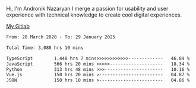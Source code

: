 Hi, I'm Andronik Nazaryan
I merge a passion for usability and user experience with technical knowledge to create cool digital experiences.

[My Gitlab](https://gitlab.com/anridev24)

<!--START_SECTION:waka-->

```txt
From: 28 March 2020 - To: 29 January 2025

Total Time: 3,088 hrs 10 mins

TypeScript        1,448 hrs 7 mins>>>>>>>>>>>>-------------   46.89 %
JavaScript        566 hrs 20 mins >>>>>--------------------   18.34 %
Python            313 hrs 48 mins >>>----------------------   10.16 %
Vue.js            150 hrs 20 mins >------------------------   04.87 %
JSON              150 hrs 10 mins >------------------------   04.86 %
```

<!--END_SECTION:waka-->
